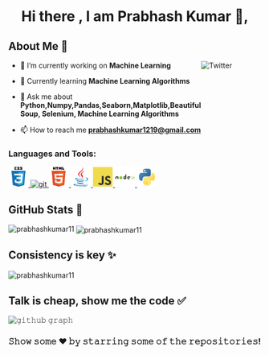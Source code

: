 <h1 align="center">Hi there , I am Prabhash Kumar 👋,</h1>

## About Me :wave:
<a href="https://www.linkedin.com/in/prabhash-kumar-837925200/" target="_blank"><img src="https://cdn2.iconfinder.com/data/icons/social-media-2199/64/social_media_isometric_14-linkedin-512.png" height="120px" width="120px" alt="Twitter" align="right"></a>

- 🔭 I’m currently working on **Machine Learning**

- 🌱 Currently learning **Machine Learning Algorithms**

- 💬 Ask me about **Python,Numpy,Pandas,Seaborn,Matplotlib,Beautiful Soup, Selenium, Machine Learning Algorithms**

- 📫 How to reach me **prabhashkumar1219@gmail.com**

<h3 align="left">Languages and Tools:</h3>

<p align="left"> <a href="https://www.w3schools.com/css/" target="_blank"> <img src="https://raw.githubusercontent.com/devicons/devicon/master/icons/css3/css3-original-wordmark.svg" alt="css3" width="40" height="40"/> </a> <a href="https://git-scm.com/" target="_blank"> <img src="https://www.vectorlogo.zone/logos/git-scm/git-scm-icon.svg" alt="git" width="40" height="40"/> </a> <a href="https://www.w3.org/html/" target="_blank"> <img src="https://raw.githubusercontent.com/devicons/devicon/master/icons/html5/html5-original-wordmark.svg" alt="html5" width="40" height="40"/> </a> <a href="https://www.java.com" target="_blank"> <img src="https://raw.githubusercontent.com/devicons/devicon/master/icons/java/java-original.svg" alt="java" width="40" height="40"/> </a> <a href="https://developer.mozilla.org/en-US/docs/Web/JavaScript" target="_blank"> <img src="https://raw.githubusercontent.com/devicons/devicon/master/icons/javascript/javascript-original.svg" alt="javascript" width="40" height="40"/> </a> <a href="https://nodejs.org" target="_blank"> <img src="https://raw.githubusercontent.com/devicons/devicon/master/icons/nodejs/nodejs-original-wordmark.svg" alt="nodejs" width="40" height="40"/> </a> <a href="https://www.python.org" target="_blank"> <img src="https://raw.githubusercontent.com/devicons/devicon/master/icons/python/python-original.svg" alt="python" width="40" height="40"/> </a> </p>


## GitHub Stats 💯
<p><img align="left" src="https://github-readme-stats.vercel.app/api/top-langs?username=prabhashkumar11&show_icons=true&locale=en&layout=compact" alt="prabhashkumar11" /></p>

<p>&nbsp;<img align="center" src="https://github-readme-stats.vercel.app/api?username=prabhashkumar11&show_icons=true&locale=en" alt="prabhashkumar11" /></p>


## Consistency is key ✨
<p><img align="center" src="https://github-readme-streak-stats.herokuapp.com/?user=prabhashkumar11&" alt="prabhashkumar11" /></p>

## Talk is cheap, show me the code ✅
![𝚐𝚒𝚝𝚑𝚞𝚋 𝚐𝚛𝚊𝚙𝚑](https://activity-graph.herokuapp.com/graph?username=prabhashkumar11&theme=react-dark&hide_border=true&area=true)

### 𝚂𝚑𝚘𝚠 𝚜𝚘𝚖𝚎 ❤️ 𝚋𝚢 𝚜𝚝𝚊𝚛𝚛𝚒𝚗𝚐 𝚜𝚘𝚖𝚎 𝚘𝚏 𝚝𝚑𝚎 𝚛𝚎𝚙𝚘𝚜𝚒𝚝𝚘𝚛𝚒𝚎𝚜!



#
